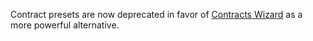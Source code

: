 Contract presets are now deprecated in favor of [Contracts Wizard](https://wizard.openzeppelin.com/) as a more powerful
alternative.
